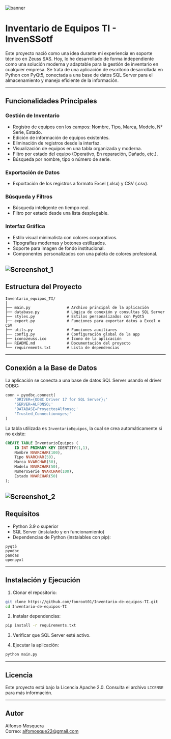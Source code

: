 
![banner](https://github.com/user-attachments/assets/00326303-a0ca-4b33-a3ee-a6426263917f)

# Inventario de Equipos TI - InvenSSotf

Este proyecto nació como una idea durante mi experiencia en soporte técnico en Zeuss SAS. Hoy, lo he desarrollado de forma independiente como una solución moderna y adaptable para la gestión de inventario en cualquier empresa. Se trata de una aplicación de escritorio desarrollada en Python con PyQt5, conectada a una base de datos SQL Server para el almacenamiento y manejo eficiente de la información.

---

## Funcionalidades Principales

### Gestión de Inventario
- Registro de equipos con los campos: Nombre, Tipo, Marca, Modelo, N° Serie, Estado.
- Edición de información de equipos existentes.
- Eliminación de registros desde la interfaz.
- Visualización de equipos en una tabla organizada y moderna.
- Filtro por estado del equipo (Operativo, En reparación, Dañado, etc.).
- Búsqueda por nombre, tipo o número de serie.

### Exportación de Datos
- Exportación de los registros a formato Excel (.xlsx) y CSV (.csv).

### Búsqueda y Filtros
- Búsqueda inteligente en tiempo real.
- Filtro por estado desde una lista desplegable.

### Interfaz Gráfica
- Estilo visual minimalista con colores corporativos.
- Tipografías modernas y botones estilizados.
- Soporte para imagen de fondo institucional.
- Componentes personalizados con una paleta de colores profesional.

![Screenshot_1](https://github.com/user-attachments/assets/eae122fd-e360-493a-82f2-3fcfb628c728)
---

## Estructura del Proyecto

```
Inventario_equipos_TI/
│
├── main.py                # Archivo principal de la aplicación
├── database.py            # Lógica de conexión y consultas SQL Server
├── styles.py              # Estilos personalizados con PyQt5
├── export.py              # Funciones para exportar datos a Excel o CSV
├── utils.py               # Funciones auxiliares
├── config.py              # Configuración global de la app
├── iconozeuss.ico         # Ícono de la aplicación
├── README.md              # Documentación del proyecto
└── requirements.txt       # Lista de dependencias
```

---

## Conexión a la Base de Datos

La aplicación se conecta a una base de datos SQL Server usando el driver ODBC:

```python
conn = pyodbc.connect(
    'DRIVER={ODBC Driver 17 for SQL Server};'
    'SERVER=ALFONSO;'
    'DATABASE=ProyectosAlfonso;'
    'Trusted_Connection=yes;'
)
```

La tabla utilizada es `InventarioEquipos`, la cual se crea automáticamente si no existe:

```sql
CREATE TABLE InventarioEquipos (
    ID INT PRIMARY KEY IDENTITY(1,1),
    Nombre NVARCHAR(100),
    Tipo NVARCHAR(50),
    Marca NVARCHAR(50),
    Modelo NVARCHAR(50),
    NumeroSerie NVARCHAR(100),
    Estado NVARCHAR(50)
);
```
![Screenshot_2](https://github.com/user-attachments/assets/abd51b12-080b-4b8d-805a-5877862d5abd)
---

## Requisitos

- Python 3.9 o superior
- SQL Server (instalado y en funcionamiento)
- Dependencias de Python (instalables con pip):

```
pyqt5
pyodbc
pandas
openpyxl
```

---

## Instalación y Ejecución

1. Clonar el repositorio:
```bash
git clone https://github.com/fonroot01/Inventario-de-equipos-TI.git
cd Inventario-de-equipos-TI
```

2. Instalar dependencias:
```bash
pip install -r requirements.txt
```

3. Verificar que SQL Server esté activo.

4. Ejecutar la aplicación:
```bash
python main.py
```

---

## Licencia

Este proyecto está bajo la Licencia Apache 2.0. Consulta el archivo `LICENSE` para más información.

---

## Autor

Alfonso Mosquera  
Correo: alfomosque22@gmail.com
